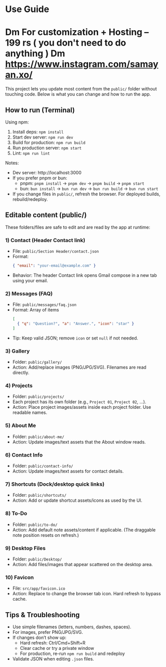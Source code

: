 # Use Guide

# Dm For customization + Hosting – 199 rs ( you don't need to do anything ) Dm https://www.instagram.com/samayan.xo/

This project lets you update most content from the `public/` folder without touching code. Below is what you can change and how to run the app.

## How to run (Terminal)

Using npm:
1. Install deps: `npm install`
2. Start dev server: `npm run dev`
3. Build for production: `npm run build`
4. Run production server: `npm start`
5. Lint: `npm run lint`

Notes:
- Dev server: http://localhost:3000
- If you prefer pnpm or bun:
  - pnpm: `pnpm install` → `pnpm dev` → `pnpm build` → `pnpm start`
  - bun: `bun install` → `bun run dev` → `bun run build` → `bun run start`
- If you change files in `public/`, refresh the browser. For deployed builds, rebuild/redeploy.

## Editable content (public/)

These folders/files are safe to edit and are read by the app at runtime:

### 1) Contact (Header Contact link)
- File: `public/Section Header/contact.json`
- Format:
  ```json
  { "email": "your-email@example.com" }
  ```
- Behavior: The header Contact link opens Gmail compose in a new tab using your email.

### 2) Messages (FAQ)
- File: `public/messages/faq.json`
- Format: Array of items
  ```json
  [
    { "q": "Question?", "a": "Answer.", "icon": "star" }
  ]
  ```
- Tip: Keep valid JSON; remove `icon` or set `null` if not needed.

### 3) Gallery
- Folder: `public/gallery/`
- Action: Add/replace images (PNG/JPG/SVG). Filenames are read directly.

### 4) Projects
- Folder: `public/projects/`
- Each project has its own folder (e.g., `Project 01`, `Project 02`, ...).
- Action: Place project images/assets inside each project folder. Use readable names.

### 5) About Me
- Folder: `public/about-me/`
- Action: Update images/text assets that the About window reads.

### 6) Contact Info
- Folder: `public/contact-info/`
- Action: Update images/text assets for contact details.

### 7) Shortcuts (Dock/desktop quick links)
- Folder: `public/shortcuts/`
- Action: Add or update shortcut assets/icons as used by the UI.

### 8) To‑Do
- Folder: `public/to-do/`
- Action: Add default note assets/content if applicable. (The draggable note position resets on refresh.)

### 9) Desktop Files
- Folder: `public/Desktop/`
- Action: Add files/images that appear scattered on the desktop area.

### 10) Favicon
- File: `src/app/favicon.ico`
- Action: Replace to change the browser tab icon. Hard refresh to bypass cache.

## Tips & Troubleshooting
- Use simple filenames (letters, numbers, dashes, spaces).
- For images, prefer PNG/JPG/SVG.
- If changes don’t show up:
  - Hard refresh: Ctrl/Cmd+Shift+R
  - Clear cache or try a private window
  - For production, re-run `npm run build` and redeploy
- Validate JSON when editing `.json` files.
